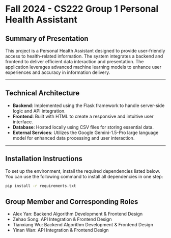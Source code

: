 # Fall 2024 - CS222 Group 1 Personal Health Assistant

## Summary of Presentation
This project is a Personal Health Assistant designed to provide user-friendly access to health-related information. The system integrates a backend and frontend to deliver efficient data interaction and presentation. The application leverages advanced machine learning models to enhance user experiences and accuracy in information delivery.

---

## Technical Architecture
- **Backend**: Implemented using the Flask framework to handle server-side logic and API integration.
- **Frontend**: Built with HTML to create a responsive and intuitive user interface.
- **Database**: Hosted locally using CSV files for storing essential data.
- **External Services**: Utilizes the Google Gemini-1.5-Pro large language model for enhanced data processing and user interaction.

---

## Installation Instructions
To set up the environment, install the required dependencies listed below. You can use the following command to install all dependencies in one step:

```bash
pip install -r requirements.txt
```

## Group Member and Corresponding Roles
- Alex Yan: Backend Algorithm Development & Frontend Design
- Zehao Song: API Integration & Frontend Design
- Tianxiang Wu: Backend Algorithm Development & Frontend Design
- Yinan Wan: API Integration & Frontend Design